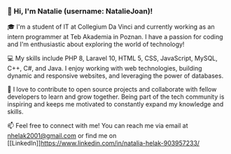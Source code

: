 ### 👋 Hi, I'm Natalie (username: NatalieJoan)!

🎓 I'm a student of IT at Collegium Da Vinci and currently working as an intern programmer at Teb Akademia in Poznan. I have a passion for coding and I'm enthusiastic about exploring the world of technology!

💻 My skills include PHP 8, Laravel 10, HTML 5, CSS, JavaScript, MySQL, C++, C#, and Java. I enjoy working with web technologies, building dynamic and responsive websites, and leveraging the power of databases.

🌟 I love to contribute to open source projects and collaborate with fellow developers to learn and grow together. Being part of the tech community is inspiring and keeps me motivated to constantly expand my knowledge and skills.

📫 Feel free to connect with me! You can reach me via email at nhelak2001@gmail.com or find me on [[LinkedIn]]https://www.linkedin.com/in/natalia-helak-903957233/
